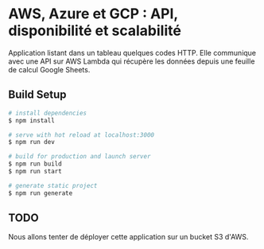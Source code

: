 # AWS, Azure et GCP : API, disponibilité et scalabilité

Application listant dans un tableau quelques codes HTTP. Elle communique avec une API sur AWS Lambda qui récupère les données depuis une feuille de calcul Google Sheets.

## Build Setup

``` bash
# install dependencies
$ npm install

# serve with hot reload at localhost:3000
$ npm run dev

# build for production and launch server
$ npm run build
$ npm run start

# generate static project
$ npm run generate
```

## TODO 

Nous allons tenter de déployer cette application sur un bucket S3 d'AWS.
